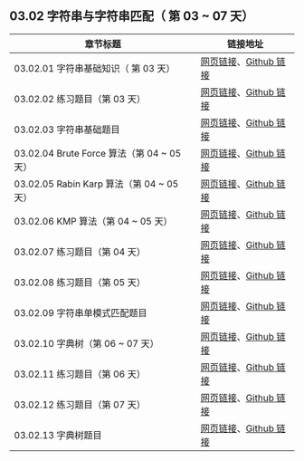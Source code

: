 ## 03.02 字符串与字符串匹配（ 第 03 ~ 07 天）

| 章节标题                               | 链接地址                                                     |
| -------------------------------------- | ------------------------------------------------------------ |
| 03.02.01 字符串基础知识（ 第 03 天） | [网页链接](https://datawhalechina.github.io/leetcode-notes/#/ch03/03.02/03.02.01-String-Basic)、[Github 链接](https://github.com/datawhalechina/leetcode-notes/blob/main/docs/ch03/03.02/03.02.01-String-Basic.md) |
| 03.02.02 练习题目（第 03 天） | [网页链接](https://datawhalechina.github.io/leetcode-notes/#/ch03/03.02/03.02.02-Exercises)、[Github 链接](https://github.com/datawhalechina/leetcode-notes/blob/main/docs/ch03/03.02/03.02.02-Exercises.md) |
| 03.02.03 字符串基础题目 | [网页链接](https://datawhalechina.github.io/leetcode-notes/#/ch03/03.02/03.02.03-String-Basic-List)、[Github 链接](https://github.com/datawhalechina/leetcode-notes/blob/main/docs/ch03/03.02/03.02.03-String-Basic-List.md) |
| 03.02.04 Brute Force 算法（第 04 ~ 05 天） | [网页链接](https://datawhalechina.github.io/leetcode-notes/#/ch03/03.02/03.02.04-String-Brute-Force)、[Github 链接](https://github.com/datawhalechina/leetcode-notes/blob/main/docs/ch03/03.02/03.02.04-String-Brute-Force.md) |
| 03.02.05 Rabin Karp 算法（第 04 ~ 05 天） | [网页链接](https://datawhalechina.github.io/leetcode-notes/#/ch03/03.02/03.02.05-String-Rabin-Karp)、[Github 链接](https://github.com/datawhalechina/leetcode-notes/blob/main/docs/ch03/03.02/03.02.05-String-Rabin-Karp.md) |
| 03.02.06 KMP 算法（第 04 ~ 05 天） | [网页链接](https://datawhalechina.github.io/leetcode-notes/#/ch03/03.02/03.02.06-String-KMP)、[Github 链接](https://github.com/datawhalechina/leetcode-notes/blob/main/docs/ch03/03.02/03.02.06-String-KMP.md) |
| 03.02.07 练习题目（第 04 天） | [网页链接](https://datawhalechina.github.io/leetcode-notes/#/ch03/03.02/03.02.07-Exercises)、[Github 链接](https://github.com/datawhalechina/leetcode-notes/blob/main/docs/ch03/03.02/03.02.07-Exercises.md) |
| 03.02.08 练习题目（第 05 天） | [网页链接](https://datawhalechina.github.io/leetcode-notes/#/ch03/03.02/03.02.08-Exercises)、[Github 链接](https://github.com/datawhalechina/leetcode-notes/blob/main/docs/ch03/03.02/03.02.08-Exercises.md) |
| 03.02.09 字符串单模式匹配题目 | [网页链接](https://datawhalechina.github.io/leetcode-notes/#/ch03/03.02/03.02.09-String-Single-Pattern-Matching-List)、[Github 链接](https://github.com/datawhalechina/leetcode-notes/blob/main/docs/ch03/03.02/03.02.09-String-Single-Pattern-Matching-List.md) |
| 03.02.10 字典树（第 06 ~ 07 天） | [网页链接](https://datawhalechina.github.io/leetcode-notes/#/ch03/03.02/03.02.10-Trie)、[Github 链接](https://github.com/datawhalechina/leetcode-notes/blob/main/docs/ch03/03.02/03.02.10-Trie.md) |
| 03.02.11 练习题目（第 06 天） | [网页链接](https://datawhalechina.github.io/leetcode-notes/#/ch03/03.02/03.02.11-Exercises)、[Github 链接](https://github.com/datawhalechina/leetcode-notes/blob/main/docs/ch03/03.02/03.02.11-Exercises.md) |
| 03.02.12 练习题目（第 07 天） | [网页链接](https://datawhalechina.github.io/leetcode-notes/#/ch03/03.02/03.02.12-Exercises)、[Github 链接](https://github.com/datawhalechina/leetcode-notes/blob/main/docs/ch03/03.02/03.02.12-Exercises.md) |
| 03.02.13 字典树题目 | [网页链接](https://datawhalechina.github.io/leetcode-notes/#/ch03/03.02/03.02.18-Trie-List)、[Github 链接](https://github.com/datawhalechina/leetcode-notes/blob/main/docs/ch03/03.02/03.02.18-Trie-List.md) |
